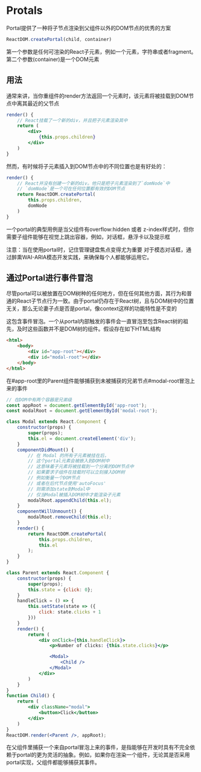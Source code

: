 # Protals
Portal提供了一种将子节点渲染到父组件以外的DOM节点的优秀的方案
```jsx
ReactDOM.createPortal(child, container)
```

第一个参数是任何可渲染的React子元素，例如一个元素，字符串或者fragment。第二个参数(container)是一个DOM元素


## 用法
通常来讲，当你重组件的render方法返回一个元素时，该元素将被挂载到DOM节点中离其最近的父节点
```jsx
render() {
    // React挂载了一个新的div，并且把子元素渲染其中
    return (
        <div>
            {this.props.children}
        </div>
    )
}
```

然而，有时候将子元素插入到DOM节点中的不同位置也是有好处的：

```jsx
render() {
    // React并没有创建一个新的div。他只是把子元素渲染到了`domNode`中
    // `domNode`是一个可在任何位置都有效的DOM节点
    return ReactDOM.createPortal(
        this.props.children,
        domNode
    )
}
```

一个portal的典型用例是当父组件有overflow:hidden 或者 z-index样式时，但你需要子组件能够在视觉上跳出容器，例如，对话框，悬浮卡以及提示框

注意：当在使用portal时，记住管理键盘焦点变得尤为重要
对于模态对话框，通过醉熏WAI-ARIA模态开发实践，来确保每个人都能够运用它。

## 通过Portal进行事件冒泡

尽管portal可以被放置在DOM树种的任何地方，但在任何其他方面，其行为和普通的React子节点行为一致。由于portal仍存在于React树，且与DOM树中的位置无关，那么无论妻子点是否是portal，像context这样的功能特性是不变的

这包含事件冒泡。一个从portal内部触发的事件会一直冒泡至包含React树的祖先，及时这些函数并不是DOM树的组件。假设存在如下HTML结构
```html
<html>
    <body>
        <div id="app-root"></div>
        <div id="modal-root"></div>
    </body>
</html>
```

在#app-root里的Parent组件能够捕获到未被捕获的兄弟节点#modal-root冒泡上来的事件

```jsx
// 在DOM中有两个容器是兄弟级
const appRoot = document.getElementById('app-root');
const modalRoot = document.getElementById('modal-root');

class Modal extends React.Component {
    constructor(props) {
        super(props);
        this.el = document.createElement('div');
    }
    componentDidMount() {
        // 在 Modal 的所有子元素被挂在后，
        // 这个portal元素会被嵌入到DOM树中
        // 这意味着子元素将被挂载到一个分离的DOM节点中
        // 如果要求子组件在挂载时可以立刻接入DOM树
        // 例如衡量一个DOM节点
        // 或者在后代节点使用'autoFocus'
        // 则需添加state到Modal中
        // 仅当Modal被插入DOM树中才能渲染子元素
        modalRoot.appendChild(this.el);
    }
    componentWillUnmount() {
        modalRoot.removeChild(this.el);
    }
    render() {
        return ReactDOM.createPortal(
            this.props.children,
            this.el
        );
    }
}

class Parent extends React.Component {
    constructor(props) {
        super(props);
        this.state = {click: 0};
    }
    handleClick = () => {
        this.setState(state => ({
            click: state.clicks + 1
        }))
    }
    render() {
        return (
            <div onClick={this.handleClick}>
                <p>Number of clicks: {this.state.clicks}</p>

                <Modal>
                    <Child />
                </Modal>
            </div>
        )
    }
}
function Child() {
    return (
        <div className="modal">
            <button>Click</button>
        </div>
    )
}
ReactDOM.render(<Parent />, appRoot);
```

在父组件里捕获一个来自portal冒泡上来的事件，是指能够在开发时具有不完全依赖于portal的更为灵活的抽象。例如，如果你在渲染一个<Modal />组件，无论其是否采用portal实现，父组件都能够捕获其事件。